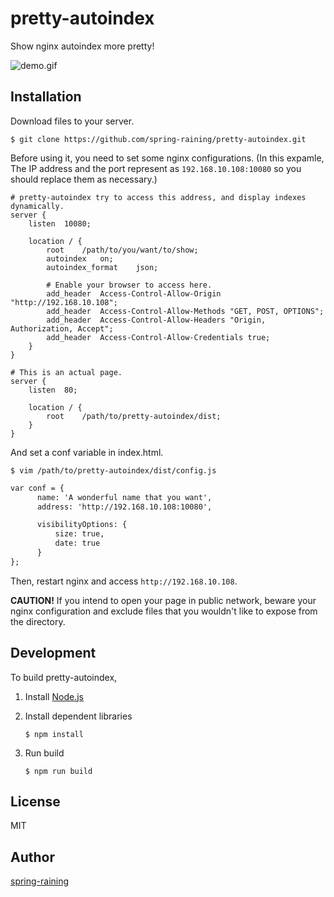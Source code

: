 # pretty-autoindex

Show nginx autoindex more pretty!

![demo.gif](https://raw.githubusercontent.com/spring-raining/pretty-autoindex/gh-pages/static/demo.gif)

## Installation

Download files to your server.

```sh-session
$ git clone https://github.com/spring-raining/pretty-autoindex.git
```

Before using it, you need to set some nginx configurations.
(In this expamle, The IP address and the port represent as `192.168.10.108:10080`
so you should replace them as necessary.)

```nginx
# pretty-autoindex try to access this address, and display indexes dynamically.
server {
    listen  10080;
    
    location / {
        root    /path/to/you/want/to/show;
        autoindex   on;
        autoindex_format    json;
        
        # Enable your browser to access here. 
        add_header  Access-Control-Allow-Origin "http://192.168.10.108";
        add_header  Access-Control-Allow-Methods "GET, POST, OPTIONS";
        add_header  Access-Control-Allow-Headers "Origin, Authorization, Accept";
        add_header  Access-Control-Allow-Credentials true;
    }
}

# This is an actual page.
server {
    listen  80;
    
    location / {
        root    /path/to/pretty-autoindex/dist;
    }
}
```

And set a conf variable in index.html.

```sh-session
$ vim /path/to/pretty-autoindex/dist/config.js
```

```html
var conf = {
      name: 'A wonderful name that you want',
      address: 'http://192.168.10.108:10080',

      visibilityOptions: {
          size: true,
          date: true
      }
};
```

Then, restart nginx and access `http://192.168.10.108`.

**CAUTION!**
If you intend to open your page in public network, beware your nginx configuration
and exclude files that you wouldn't like to expose from the directory.

## Development

To build pretty-autoindex,

1.  Install [Node.js](https://nodejs.org)

2.  Install dependent libraries

    ```sh-session
    $ npm install
    ```

3.  Run build

    ```sh-session
    $ npm run build
    ```

## License

MIT

## Author

[spring-raining](https://github.com/spring-raining)

